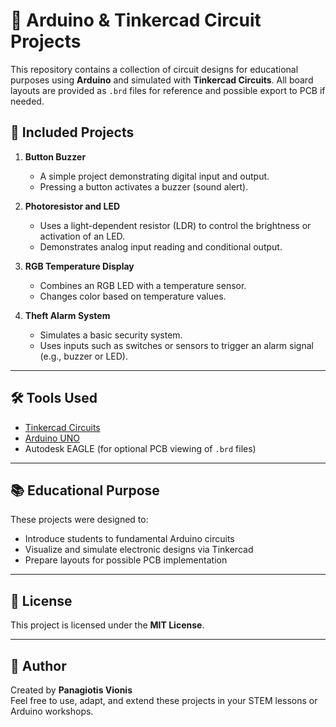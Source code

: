 # 🔌 Arduino & Tinkercad Circuit Projects

This repository contains a collection of circuit designs for educational purposes using **Arduino** and simulated with **Tinkercad Circuits**. All board layouts are provided as `.brd` files for reference and possible export to PCB if needed.

## 📁 Included Projects

1. **Button Buzzer**
   - A simple project demonstrating digital input and output.
   - Pressing a button activates a buzzer (sound alert).

2. **Photoresistor and LED**
   - Uses a light-dependent resistor (LDR) to control the brightness or activation of an LED.
   - Demonstrates analog input reading and conditional output.

3. **RGB Temperature Display**
   - Combines an RGB LED with a temperature sensor.
   - Changes color based on temperature values.

4. **Theft Alarm System**
   - Simulates a basic security system.
   - Uses inputs such as switches or sensors to trigger an alarm signal (e.g., buzzer or LED).

---

## 🛠 Tools Used

- [Tinkercad Circuits](https://www.tinkercad.com/)
- [Arduino UNO](https://www.arduino.cc/)
- Autodesk EAGLE (for optional PCB viewing of `.brd` files)

---

## 📚 Educational Purpose

These projects were designed to:

- Introduce students to fundamental Arduino circuits
- Visualize and simulate electronic designs via Tinkercad
- Prepare layouts for possible PCB implementation

---

## 📄 License

This project is licensed under the **MIT License**.

---

## 👤 Author

Created by **Panagiotis Vionis**  
Feel free to use, adapt, and extend these projects in your STEM lessons or Arduino workshops.